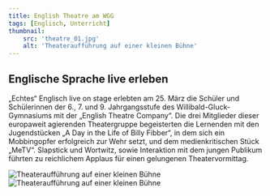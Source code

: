 ```yaml
---
title: English Theatre am WGG
tags: [Englisch, Unterricht]
thumbnail: 
    src: 'theatre_01.jpg'
    alt: 'Theateraufführung auf einer kleinen Bühne'
---
```

## Englische Sprache live erleben

„Echtes“ Englisch live on stage erlebten am 25. März die Schüler und Schülerinnen der 6., 7. und 9. Jahrgangsstufe des Willibald-Gluck-Gymnasiums mit der „English Theatre Company“. Die drei Mitglieder dieser europaweit agierenden Theatergruppe begeisterten die Lernenden mit den Jugendstücken „A Day in the Life of Billy Fibber“, in dem sich ein Mobbingopfer erfolgreich zur Wehr setzt, und dem medienkritischen Stück „MeTV“. Slapstick und Wortwitz, sowie Interaktion mit dem jungen Publikum führten zu reichlichem Applaus für einen gelungenen Theatervormittag.

<img src="/images/theatre_01.jpg" alt="Theateraufführung auf einer kleinen Bühne">
<img src="/images/theatre_02.jpg" alt="Theateraufführung auf einer kleinen Bühne">